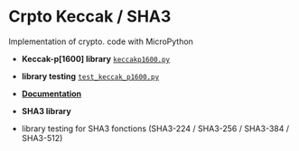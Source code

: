 # Crpto Keccak / SHA3
Implementation of crypto. code with MicroPython

- **Keccak-p[1600] library** [`keccakp1600.py`](https://github.com/MicroControleurMonde/SHA3/blob/main/keccakp1600.py)
- **library testing** [`test_keccak_p1600.py`](https://github.com/MicroControleurMonde/SHA3/blob/main/test_keccak_p1600.py)
- [**Documentation**](https://github.com/MicroControleurMonde/SHA3/blob/main/keccak_p1600.md)

- **SHA3 library**
- library testing for SHA3 fonctions (SHA3-224 / SHA3-256 / SHA3-384 / SHA3-512)
